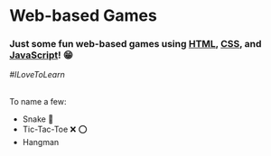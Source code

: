 <h1>Web-based Games</h1>
<h3>Just some fun web-based games using <ins>HTML</ins>, <ins>CSS</ins>, and <ins>JavaScript</ins>! &#128513;</h3>
<i>#ILoveToLearn</i>
<br></br>
<p>To name a few:</p>
<ul>
  <li>Snake &#128013;</li>
  <li>Tic-Tac-Toe &#10060; &#11093;</li>
  <li>Hangman</li>
</ul>
